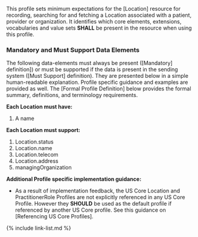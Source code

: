 
This profile sets minimum expectations for the [Location] resource for recording, searching for and fetching a Location associated with a patient, provider or organization. It identifies which core elements, extensions, vocabularies and value sets **SHALL** be present in the resource when using this profile.


### Mandatory and Must Support Data Elements


The following data-elements must always be present ([Mandatory] definition]) or must be supported if the data is present in the sending system ([Must Support] definition). They are presented below in a simple human-readable explanation.  Profile specific guidance and examples are provided as well.  The [Formal Profile Definition] below provides the  formal summary, definitions, and  terminology requirements.  

**Each Location must have:**

1. A name

**Each Location must support:**

1.  Location.status
2.  Location.name
3.  Location.telecom
4.  Location.address
5.  managingOrganization

**Additional Profile specific implementation guidance:**

* As a result of implementation feedback, the US Core Location  and PractitionerRole Profiles are not explicitly referenced in any US Core Profile. However they **SHOULD** be used as the default profile if referenced by another US Core profile. See this guidance on [Referencing US Core Profiles].

{% include link-list.md %}
